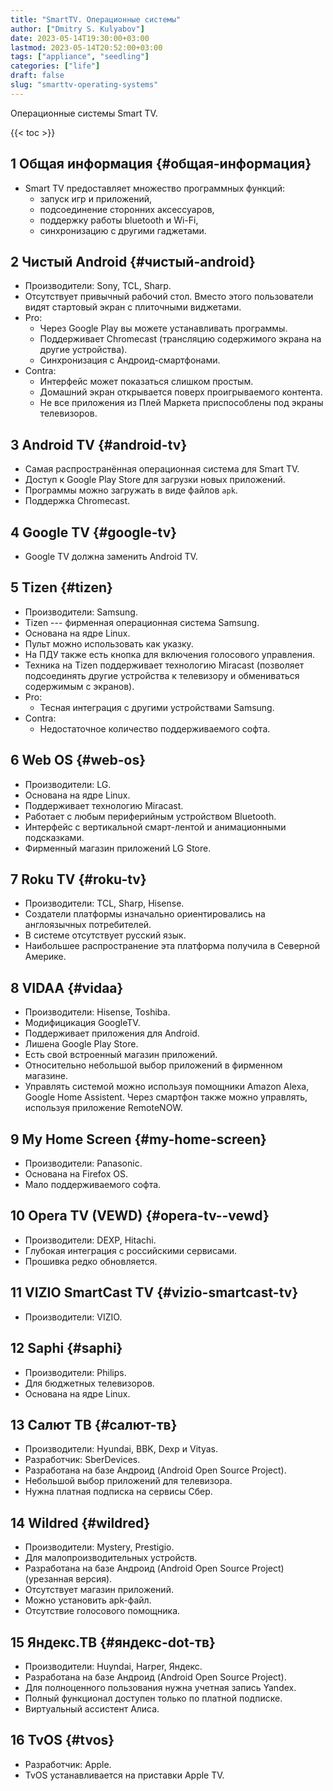 ```yaml
---
title: "SmartTV. Операционные системы"
author: ["Dmitry S. Kulyabov"]
date: 2023-05-14T19:30:00+03:00
lastmod: 2023-05-14T20:52:00+03:00
tags: ["appliance", "seedling"]
categories: ["life"]
draft: false
slug: "smarttv-operating-systems"
---
```


Операционные системы Smart TV.

<!--more-->

{{< toc >}}


## <span class="section-num">1</span> Общая информация {#общая-информация}

-   Smart TV предоставляет множество программных функций:
    -   запуск игр и приложений,
    -   подсоединение сторонних аксессуаров,
    -   поддержку работы bluetooth и Wi-Fi,
    -   синхронизацию с другими гаджетами.


## <span class="section-num">2</span> Чистый Android {#чистый-android}

-   Производители: Sony, TCL, Sharp.
-   Отсутствует привычный рабочий стол. Вместо этого пользователи видят стартовый экран с плиточными виджетами.
-   Pro:
    -   Через Google Play вы можете устанавливать программы.
    -   Поддерживает Chromecast (трансляцию содержимого экрана на другие устройства).
    -   Синхронизация с Андроид-смартфонами.
-   Contra:
    -   Интерфейс может показаться слишком простым.
    -   Домашний экран открывается поверх проигрываемого контента.
    -   Не все приложения из Плей Маркета приспособлены под экраны телевизоров.


## <span class="section-num">3</span> Android TV {#android-tv}

-   Самая распространённая операционная система для Smart TV.
-   Доступ к Google Play Store для загрузки новых приложений.
-   Программы можно загружать в виде файлов `apk`.
-   Поддержка Chromecast.


## <span class="section-num">4</span> Google TV {#google-tv}

-   Google TV должна заменить Android TV.


## <span class="section-num">5</span> Tizen {#tizen}

-   Производители: Samsung.
-   Tizen --- фирменная операционная система Samsung.
-   Основана на ядре Linux.
-   Пульт можно использовать как указку.
-   На ПДУ также есть кнопка для включения голосового управления.
-   Техника на Tizen поддерживает технологию Miracast (позволяет подсоединять другие устройства к телевизору и обмениваться содержимым с экранов).
-   Pro:
    -   Тесная интеграция с другими устройствами Samsung.
-   Contra:
    -   Недостаточное количество поддерживаемого софта.


## <span class="section-num">6</span> Web OS {#web-os}

-   Производители: LG.
-   Основана на ядре Linux.
-   Поддерживает технологию Miracast.
-   Работает с любым периферийным устройством Bluetooth.
-   Интерфейс с вертикальной смарт-лентой и анимационными подсказками.
-   Фирменный магазин приложений LG Store.


## <span class="section-num">7</span> Roku TV {#roku-tv}

-   Производители: TCL, Sharp, Hisense.
-   Создатели платформы изначально ориентировались на англоязычных потребителей.
-   В системе отсутствует русский язык.
-   Наибольшее распространение эта платформа получила в Северной Америке.


## <span class="section-num">8</span> VIDAA {#vidaa}

-   Производители: Hisense, Toshiba.
-   Модифицикация GoogleTV.
-   Поддерживает приложения для Android.
-   Лишена Google Play Store.
-   Есть свой встроенный магазин приложений.
-   Относительно небольшой выбор приложений в фирменном магазине.
-   Управлять системой можно используя помощники Amazon Alexa, Google Home Assistent. Через смартфон также можно управлять, используя приложение RemoteNOW.


## <span class="section-num">9</span> My Home Screen {#my-home-screen}

-   Производители: Panasonic.
-   Основана на Firefox OS.
-   Мало поддерживаемого софта.


## <span class="section-num">10</span> Opera TV (VEWD) {#opera-tv--vewd}

-   Производители: DEXP, Hitachi.
-   Глубокая интеграция с российскими сервисами.
-   Прошивка редко обновляется.


## <span class="section-num">11</span> VIZIO SmartCast TV {#vizio-smartcast-tv}

-   Производители: VIZIO.


## <span class="section-num">12</span> Saphi {#saphi}

-   Производители: Philips.
-   Для бюджетных телевизоров.
-   Основана на ядре Linux.


## <span class="section-num">13</span> Салют ТВ {#салют-тв}

-   Производители: Hyundai, BBK, Dexp и Vityas.
-   Разработчик: SberDevices.
-   Разработана на базе Андроид (Android Open Source Project).
-   Небольшой выбор приложений для телевизора.
-   Нужна платная подписка на сервисы Сбер.


## <span class="section-num">14</span> Wildred {#wildred}

-   Производители: Mystery, Prestigio.
-   Для малопроизводительных устройств.
-   Разработана на базе Андроид (Android Open Source Project) (урезанная версия).
-   Отсутствует магазин приложений.
-   Можно установить apk-файл.
-   Отсутствие голосового помощника.


## <span class="section-num">15</span> Яндекс.ТВ {#яндекс-dot-тв}

-   Производители: Huyndai, Harper, Яндекс.
-   Разработана на базе Андроид (Android Open Source Project).
-   Для полноценного пользования нужна учетная запись Yandex.
-   Полный функционал доступен только по платной подписке.
-   Виртуальный ассистент Алиса.


## <span class="section-num">16</span> TvOS {#tvos}

-   Разработчик: Apple.
-   TvOS устанавливается на приставки Apple TV.

